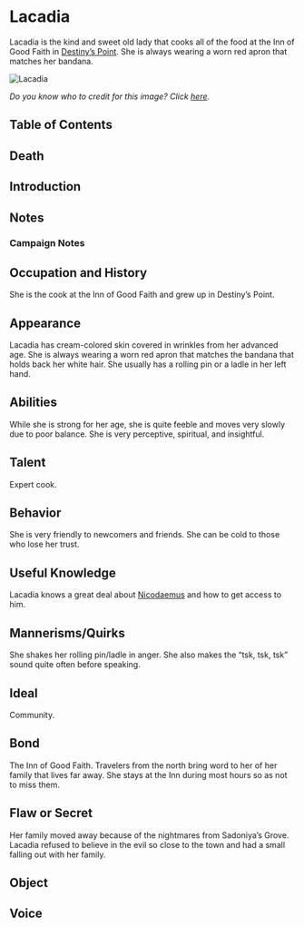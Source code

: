 # Lacadia <!-- omit in toc -->

Lacadia is the kind and sweet old lady that cooks all of the food at the Inn of Good Faith in [Destiny’s Point](/Atlas/Kandalur/Realms/KndaraThaen/Settlements/DestinysPoint.md). She is always wearing a worn red apron that matches her bandana.

![Lacadia](http://4.bp.blogspot.com/-mGsK-kRyaIM/TxS2qREUQoI/AAAAAAAAAaw/zVvHDx0ietA/s1600/Lambholt%2BElder%2Bb.jpg)

*Do you know who to credit for this image? Click [here](https://airtable.com/shr3qtfCwGUUMYQqI).*

## Table of Contents <!-- omit in toc -->

## Death

## Introduction

## Notes

### Campaign Notes

## Occupation and History

She is the cook at the Inn of Good Faith and grew up in Destiny’s Point.

## Appearance

Lacadia has cream-colored skin covered in wrinkles from her advanced age. She is always wearing a worn red apron that matches the bandana that holds back her white hair. She usually has a rolling pin or a ladle in her left hand.

## Abilities

While she is strong for her age, she is quite feeble and moves very slowly due to poor balance. She is very perceptive, spiritual, and insightful.

## Talent

Expert cook.

## Behavior

She is very friendly to newcomers and friends. She can be cold to those who lose her trust.

## Useful Knowledge

Lacadia knows a great deal about [Nicodaemus](/Characters/Nicodaemus.md) and how to get access to him.

## Mannerisms/Quirks

She shakes her rolling pin/ladle in anger. She also makes the “tsk, tsk, tsk” sound quite often before speaking.

## Ideal

Community.

## Bond

The Inn of Good Faith. Travelers from the north bring word to her of her family that lives far away. She stays at the Inn during most hours so as not to miss them.

## Flaw or Secret

Her family moved away because of the nightmares from Sadoniya’s Grove. Lacadia refused to believe in the evil so close to the town and had a small falling out with her family.

## Object

## Voice
